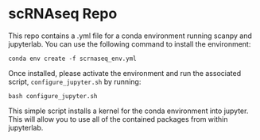# scRNAseq Repo

This repo contains a .yml file for a conda environment running scanpy and
jupyterlab. You can use the following command to install the environment:

```
conda env create -f scrnaseq_env.yml
```

Once installed, please activate the environment and run the associated script,
`configure_jupyter.sh` by running:

```
bash configure_jupyter.sh
```

This simple script installs a kernel for the conda environment into jupyter.
This will allow you to use all of the contained packages from within jupyterlab.
